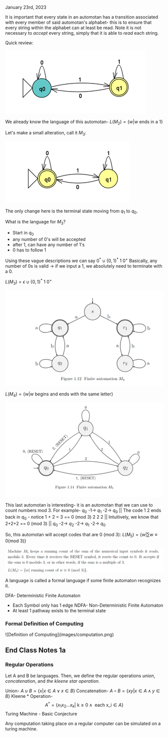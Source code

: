 January 23rd, 2023

It is important that every state in an automotan has a transition associated with every member of said automotan's alphabet- this is to ensure that every string within the alphabet can at least be read. Note it is not necessary to <i>accept</i> every string, simply that it is able to <i>read</i> each string.

Quick review:

![Automotan M_2](images/m2.png)

We already know the language of this automotan- $L(M_2) = \{ w | w \text{ ends in a 1} \}$

Let's make a small alteration, call it $M_3$:

![Automotan M_3](images/m3.png)

The only change here is the terminal state moving from $q_1$ to $q_0$.

What is the language for $M_3$?

- Start in $q_0$
- any number of 0's will be accepted
- after 1, can have any number of 1's
- 0 has to follow 1

Using these vague descriptions we can say $0^* \cup \{0, 1\}^* \ 1 \ 0^+$
Basically, any number of 0s is valid -> if we input a 1, we absolutely need to terminate with a 0.

$L(M_3) = \epsilon \cup \{0, 1\}^* \ 1 \ 0^+$

![Automotan M_4](images/m4.png)

$L(M_4) = \{w | w \text{ begins and ends with the same letter} \}$

![Automotan M_5](images/m5.png)

This last automotan is interesting- it is an automotan that we can use to count numbers mod 3. For example-
$q_0$ -1-> $q_1$ -2-> $q_0$ || The code 1 2 ends back in $q_0$ - notice 1 + 2 = 3 == 0 (mod 3)
2 2 2 || Intuitively, we know that 2+2+2 == 0 (mod 3) || $q_0$ -2-> $q_2$ -2-> $q_1$ -2-> $q_0$

So, this automotan will accept codes that are 0 (mod 3):
$L(M_5) = \{ w | \sum{w} \equiv 0 (\text{mod 3})\}$

![Description of M_5 Language](images/desc_m5.png)


A language is called a formal language if some finite automaton recognizes it.

DFA- Deterministic Finite Automaton
- Each Symbol only has 1 edge
NDFA- Non-Deterministic Finite Automaton
- At least 1 pathway exists to the terminal state

<h3> Formal Definition of Computing </h3>
![Definition of Computing](images/computation.png)

<h2> End Class Notes 1a </h2>

<h3> Regular Operations </h3>

Let A and B be languages. Then, we define the regular operations *union*, *concatenation*, and *the kleene star operation*.

Union- $A \cup B = \{ x | x \in A \vee x \in B \}$
Concatenation- $A \circ B = \{ xy | x \in A \wedge y \in B\}$
Kleene * Operation- $$A^* = \{ x_1 x_2 \text{...} x_k \text{| k} \geq 0 \wedge \text{ each x_i} \in A\}$$
Turing Machine - Basic Conjecture

Any computation taking place on a regular computer can be simulated on a turing machine.